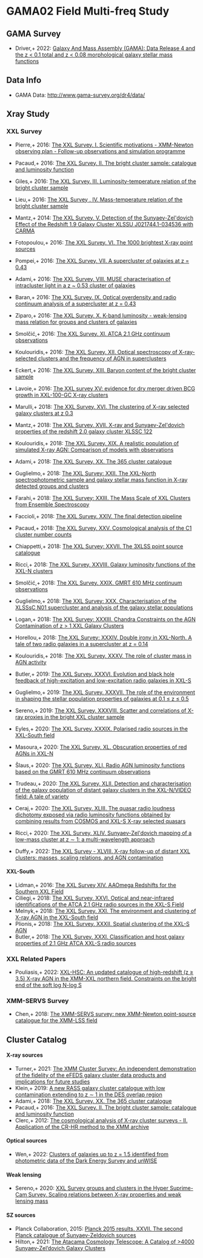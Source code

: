 # GAMA02 Field Multi-freq Study

## GAMA Survey

* Driver,+ 2022: [Galaxy And Mass Assembly (GAMA): Data Release 4 and the z < 0.1 total and z < 0.08 morphological galaxy stellar mass functions](https://ui.adsabs.harvard.edu/abs/2022MNRAS.513..439D)

## Data Info 

- GAMA Data: http://www.gama-survey.org/dr4/data/

## Xray Study

### XXL Survey

* Pierre,+ 2016: [The XXL Survey. I. Scientific motivations - XMM-Newton observing plan - Follow-up observations and simulation programme](https://ui.adsabs.harvard.edu/abs/2016A&A...592A...1P)
* Pacaud,+ 2016: [The XXL Survey. II. The bright cluster sample: catalogue and luminosity function](https://ui.adsabs.harvard.edu/abs/2016A&A...592A...2P)
* Giles,+ 2016: [The XXL Survey. III. Luminosity-temperature relation of the bright cluster sample](https://ui.adsabs.harvard.edu/abs/2016A&A...592A...3G)
* Lieu,+ 2016: [The XXL Survey . IV. Mass-temperature relation of the bright cluster sample](https://ui.adsabs.harvard.edu/abs/2016A&A...592A...4L)
* Mantz,+ 2014: [The XXL Survey. V. Detection of the Sunyaev-Zel'dovich Effect of the Redshift 1.9 Galaxy Cluster XLSSU J021744.1-034536 with CARMA](https://ui.adsabs.harvard.edu/abs/2014ApJ...794..157M)
* Fotopoulou,+ 2016: [The XXL Survey. VI. The 1000 brightest X-ray point sources](https://ui.adsabs.harvard.edu/abs/2016A&A...592A...5F)
* Pompei,+ 2016: [The XXL Survey. VII. A supercluster of galaxies at z = 0.43](https://ui.adsabs.harvard.edu/abs/2016A&A...592A...6P)
* Adami,+ 2016: [The XXL Survey. VIII. MUSE characterisation of intracluster light in a z ~ 0.53 cluster of galaxies](https://ui.adsabs.harvard.edu/abs/2016A&A...592A...7A)
* Baran,+ 2016: [The XXL Survey. IX. Optical overdensity and radio continuum analysis of a supercluster at z = 0.43](https://ui.adsabs.harvard.edu/abs/2016A&A...592A...8B)
* Ziparo,+ 2016: [The XXL Survey. X. K-band luminosity - weak-lensing mass relation for groups and clusters of galaxies](https://ui.adsabs.harvard.edu/abs/2016A&A...592A...9Z)

* Smolčić,+ 2016: [The XXL Survey. XI. ATCA 2.1 GHz continuum observations](https://ui.adsabs.harvard.edu/abs/2016A&A...592A..10S)
* Koulouridis,+ 2016: [The XXL Survey. XII. Optical spectroscopy of X-ray-selected clusters and the frequency of AGN in superclusters](https://ui.adsabs.harvard.edu/abs/2016A&A...592A..11K)
* Eckert,+ 2016: [The XXL Survey. XIII. Baryon content of the bright cluster sample](https://ui.adsabs.harvard.edu/abs/2016A&A...592A..12E)
* Lavoie,+ 2016: [The XXL survey XV: evidence for dry merger driven BCG growth in XXL-100-GC X-ray clusters](https://ui.adsabs.harvard.edu/abs/2016MNRAS.462.4141L)
* Marulli,+ 2018: [The XXL Survey. XVI. The clustering of X-ray selected galaxy clusters at z   0.3](https://ui.adsabs.harvard.edu/abs/2018A&A...620A...1M)
* Mantz,+ 2018: [The XXL Survey. XVII. X-ray and Sunyaev-Zel'dovich properties of the redshift 2.0 galaxy cluster XLSSC 122](https://ui.adsabs.harvard.edu/abs/2018A&A...620A...2M)
* Koulouridis,+ 2018: [The XXL Survey. XIX. A realistic population of simulated X-ray AGN: Comparison of models with observations](https://ui.adsabs.harvard.edu/abs/2018A&A...620A...4K)
* Adami,+ 2018: [The XXL Survey. XX. The 365 cluster catalogue](https://ui.adsabs.harvard.edu/abs/2018A&A...620A...5A)

* Guglielmo,+ 2018: [The XXL Survey: XXII. The XXL-North spectrophotometric sample and galaxy stellar mass function in X-ray detected groups and clusters](https://ui.adsabs.harvard.edu/abs/2018A&A...620A...7G)
* Farahi,+ 2018: [The XXL Survey: XXIII. The Mass Scale of XXL Clusters from Ensemble Spectroscopy](https://ui.adsabs.harvard.edu/abs/2018A&A...620A...8F)
* Faccioli,+ 2018: [The XXL Survey. XXIV. The final detection pipeline](https://ui.adsabs.harvard.edu/abs/2018A&A...620A...9F)
* Pacaud,+ 2018: [The XXL Survey. XXV. Cosmological analysis of the C1 cluster number counts](https://ui.adsabs.harvard.edu/abs/2018A&A...620A..10P)
* Chiappetti,+ 2018: [The XXL Survey: XXVII. The 3XLSS point source catalogue](https://ui.adsabs.harvard.edu/abs/2018A&A...620A..12C)
* Ricci,+ 2018: [The XXL Survey. XXVIII. Galaxy luminosity functions of the XXL-N clusters](https://ui.adsabs.harvard.edu/abs/2018A&A...620A..13R)
* Smolčić,+ 2018: [The XXL Survey. XXIX. GMRT 610 MHz continuum observations](https://ui.adsabs.harvard.edu/abs/2018A&A...620A..14S)
* Guglielmo,+ 2018: [The XXL Survey: XXX. Characterisation of the XLSSsC N01 supercluster and analysis of the galaxy stellar populations](https://ui.adsabs.harvard.edu/abs/2018A&A...620A..15G)

* Logan,+ 2018: [The XXL Survey: XXXIII. Chandra Constraints on the AGN Contamination of z > 1 XXL Galaxy Clusters](https://ui.adsabs.harvard.edu/abs/2018A&A...620A..18L)
* Horellou,+ 2018: [The XXL Survey: XXXIV. Double irony in XXL-North. A tale of two radio galaxies in a supercluster at z = 0.14](https://ui.adsabs.harvard.edu/abs/2018A&A...620A..19H)
* Koulouridis,+ 2018: [The XXL Survey. XXXV. The role of cluster mass in AGN activity](https://ui.adsabs.harvard.edu/abs/2018A&A...620A..20K)
* Butler,+ 2019: [The XXL Survey. XXXVI. Evolution and black hole feedback of high-excitation and low-excitation radio galaxies in XXL-S](https://ui.adsabs.harvard.edu/abs/2019A&A...625A.111B)
* Guglielmo,+ 2019: [The XXL Survey. XXXVII. The role of the environment in shaping the stellar population properties of galaxies at 0.1 ≤ z ≤ 0.5](https://ui.adsabs.harvard.edu/abs/2019A&A...625A.112G)
* Sereno,+ 2019: [The XXL Survey. XXXVIII. Scatter and correlations of X-ray proxies in the bright XXL cluster sample](https://ui.adsabs.harvard.edu/abs/2019A&A...632A..54S)
* Eyles,+ 2020: [The XXL Survey. XXXIX. Polarised radio sources in the XXL-South field](https://ui.adsabs.harvard.edu/abs/2020A&A...633A...6E)

* Masoura,+ 2020: [The XXL Survey. XL. Obscuration properties of red AGNs in XXL-N](https://ui.adsabs.harvard.edu/abs/2020A&A...638A..45M)
* Šlaus,+ 2020: [The XXL Survey. XLI. Radio AGN luminosity functions based on the GMRT 610 MHz continuum observations](https://ui.adsabs.harvard.edu/abs/2020A&A...638A..46S)
* Trudeau,+ 2020: [The XXL Survey. XLII. Detection and characterisation of the galaxy population of distant galaxy clusters in the XXL-N/VIDEO field: A tale of variety](https://ui.adsabs.harvard.edu/abs/2020A&A...642A.124T)
* Ceraj,+ 2020: [The XXL Survey. XLIII. The quasar radio loudness dichotomy exposed via radio luminosity functions obtained by combining results from COSMOS and XXL-S X-ray selected quasars](https://ui.adsabs.harvard.edu/abs/2020A&A...642A.125C)
* Ricci,+ 2020: [The XXL Survey. XLIV. Sunyaev-Zel'dovich mapping of a low-mass cluster at z ∼ 1: a multi-wavelength approach](https://ui.adsabs.harvard.edu/abs/2020A&A...642A.126R)
* Duffy,+ 2022: [The XXL Survey - XLVIII. X-ray follow-up of distant XXL clusters: masses, scaling relations, and AGN contamination](https://ui.adsabs.harvard.edu/abs/2022MNRAS.512.2525D)


#### XXL-South
* Lidman,+ 2016: [The XXL Survey XIV. AAOmega Redshifts for the Southern XXL Field](https://ui.adsabs.harvard.edu/abs/2016PASA...33....1L)
* Ciliegi,+ 2018: [The XXL Survey. XXVI. Optical and near-infrared identifications of the ATCA 2.1 GHz radio sources in the XXL-S Field](https://ui.adsabs.harvard.edu/abs/2018A&A...620A..11C)
* Melnyk,+ 2018: [The XXL Survey. XXI. The environment and clustering of X-ray AGN in the XXL-South field](https://ui.adsabs.harvard.edu/abs/2018A&A...620A...6M)
* Plionis,+ 2018: [The XXL Survey. XXXII. Spatial clustering of the XXL-S AGN](https://ui.adsabs.harvard.edu/abs/2018A&A...620A..17P)
* Butler,+ 2018: [The XXL Survey. XXXI. Classification and host galaxy properties of 2.1 GHz ATCA XXL-S radio sources](https://ui.adsabs.harvard.edu/abs/2018A&A...620A..16B)


### XXL Related Papers
* Pouliasis,+ 2022: [XXL-HSC: An updated catalogue of high-redshift (z ≥ 3.5) X-ray AGN in the XMM-XXL northern field. Constraints on the bright end of the soft log N-log S](https://ui.adsabs.harvard.edu/abs/2022A&A...658A.175P)


### XMM-SERVS Survey
* Chen,+ 2018: [The XMM-SERVS survey: new XMM-Newton point-source catalogue for the XMM-LSS field](https://ui.adsabs.harvard.edu/abs/2018MNRAS.478.2132C)

## Cluster Catalog

#### X-ray sources

* Turner,+ 2021: [The XMM Cluster Survey: An independent demonstration of the fidelity of the eFEDS galaxy cluster data products and implications for future studies](https://ui.adsabs.harvard.edu/abs/2021arXiv210911807T)
* Klein,+ 2019: [A new RASS galaxy cluster catalogue with low contamination extending to z ∼ 1 in the DES overlap region](https://ui.adsabs.harvard.edu/abs/2019MNRAS.488..739K/abstract)
* Adami,+ 2018: [The XXL Survey. XX. The 365 cluster catalogue](https://ui.adsabs.harvard.edu/abs/2018A&A...620A...5A)
* Pacaud,+ 2016: [The XXL Survey. II. The bright cluster sample: catalogue and luminosity function](https://ui.adsabs.harvard.edu/abs/2016A&A...592A...2P)
* Clerc,+ 2012: [The cosmological analysis of X-ray cluster surveys - II. Application of the CR-HR method to the XMM archive](https://ui.adsabs.harvard.edu/abs/2012MNRAS.423.3561C/abstract)

#### Optical sources
* Wen,+ 2022: [Clusters of galaxies up to z = 1.5 identified from photometric data of the Dark Energy Survey and unWISE](https://ui.adsabs.harvard.edu/abs/2022MNRAS.tmp.1125W/abstract)

#### Weak lensing
* Sereno,+ 2020: [XXL Survey groups and clusters in the Hyper Suprime-Cam Survey. Scaling relations between X-ray properties and weak lensing mass](https://ui.adsabs.harvard.edu/abs/2020MNRAS.492.4528S)

#### SZ sources
* Planck Collaboration, 2015: [Planck 2015 results. XXVII. The second Planck catalogue of Sunyaev-Zeldovich sources](https://ui.adsabs.harvard.edu/abs/2016A%26A...594A..27P/abstract)
* Hilton,+ 2021: [The Atacama Cosmology Telescope: A Catalog of >4000 Sunyaev-Zel’dovich Galaxy Clusters](https://ui.adsabs.harvard.edu/abs/2021ApJS..253....3H/abstract)
